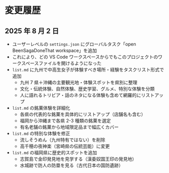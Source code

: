 # 変更履歴

## 2025 年 8 月 2 日

- ユーザーレベルの `settings.json` にグローバルタスク「open BeenSagaDoneThat workspace」を追加
- これにより、どの VS Code ワークスペースからでもこのプロジェクトのワークスペースファイルを開けるようになった
- `list.md` に九州で中高生女子が体験すべき場所・経験をタスクリスト形式で追加
  - 九州 7 県＋沖縄の主要観光地・体験スポットを県別に整理
  - 文化・伝統体験、自然体験、歴史学習、グルメ、特別な体験を分類
  - 人に語れるトリビア・話のネタになる体験も含めて網羅的にリストアップ
- `list.md` の銘菓体験を詳細化
  - 各県の代表的な銘菓を具体的にリストアップ（店舗名も含む）
  - 福岡から沖縄まで各県 2-3 種類の銘菓を選定
  - 有名老舗の銘菓から地域限定品まで幅広くカバー
- `list.md` の特別な体験を修正
  - 流しそうめん（九州特有ではない）を削除
  - 高千穂の夜神楽（宮崎県の伝統芸能）に変更
- `list.md` の福岡県に歴史的スポットを追加
  - 志賀島で金印発見地を見学する（漢委奴国王印の発見地）
  - 水城跡で防人の防塁を見る（古代日本の国防遺跡）
